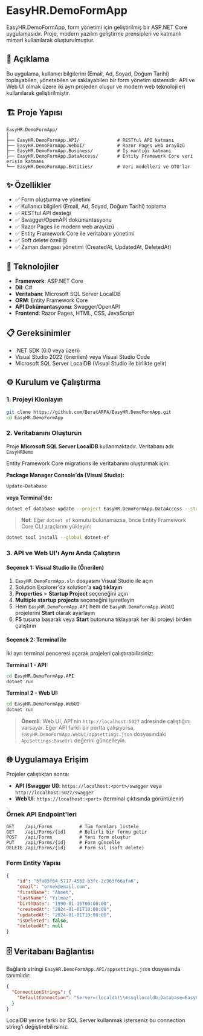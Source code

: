 # EasyHR.DemoFormApp

EasyHR.DemoFormApp, form yönetimi için geliştirilmiş bir ASP.NET Core uygulamasıdır. Proje, modern yazılım geliştirme prensipleri ve katmanlı mimari kullanılarak oluşturulmuştur.

## 📖 Açıklama

Bu uygulama, kullanıcı bilgilerini (Email, Ad, Soyad, Doğum Tarihi) toplayabilen, yönetebilen ve saklayabilen bir form yönetim sistemidir. API ve Web UI olmak üzere iki ayrı projeden oluşur ve modern web teknolojileri kullanılarak geliştirilmiştir.

## 🏗️ Proje Yapısı

```
EasyHR.DemoFormApp/
│
├── EasyHR.DemoFormApp.API/              # RESTful API katmanı
├── EasyHR.DemoFormApp.WebUI/            # Razor Pages web arayüzü
├── EasyHR.DemoFormApp.Business/         # İş mantığı katmanı
├── EasyHR.DemoFormApp.DataAccess/       # Entity Framework Core veri erişim katmanı
└── EasyHR.DemoFormApp.Entities/         # Veri modelleri ve DTO'lar
```

## ✨ Özellikler

- ✅ Form oluşturma ve yönetimi
- ✅ Kullanıcı bilgileri (Email, Ad, Soyad, Doğum Tarihi) toplama
- ✅ RESTful API desteği
- ✅ Swagger/OpenAPI dokümantasyonu
- ✅ Razor Pages ile modern web arayüzü
- ✅ Entity Framework Core ile veritabanı yönetimi
- ✅ Soft delete özelliği
- ✅ Zaman damgası yönetimi (CreatedAt, UpdatedAt, DeletedAt)

## 🚀 Teknolojiler

- **Framework**: ASP.NET Core
- **Dil**: C#
- **Veritabanı**: Microsoft SQL Server LocalDB
- **ORM**: Entity Framework Core
- **API Dokümantasyonu**: Swagger/OpenAPI
- **Frontend**: Razor Pages, HTML, CSS, JavaScript

## 📋 Gereksinimler

- .NET SDK (6.0 veya üzeri)
- Visual Studio 2022 (önerilen) veya Visual Studio Code
- Microsoft SQL Server LocalDB (Visual Studio ile birlikte gelir)

## ⚙️ Kurulum ve Çalıştırma

### 1. Projeyi Klonlayın

```bash
git clone https://github.com/BeratARPA/EasyHR.DemoFormApp.git
cd EasyHR.DemoFormApp
```

### 2. Veritabanını Oluşturun

Proje **Microsoft SQL Server LocalDB** kullanmaktadır. Veritabanı adı: `EasyHRDemo`

Entity Framework Core migrations ile veritabanını oluşturmak için:

**Package Manager Console'da (Visual Studio):**
```powershell
Update-Database
```

**veya Terminal'de:**
```bash
dotnet ef database update --project EasyHR.DemoFormApp.DataAccess --startup-project EasyHR.DemoFormApp.API
```

> **Not**: Eğer `dotnet ef` komutu bulunamazsa, önce Entity Framework Core CLI araçlarını yükleyin:
```bash
dotnet tool install --global dotnet-ef
```

### 3. API ve Web UI'ı Aynı Anda Çalıştırın

#### Seçenek 1: Visual Studio ile (Önerilen)

1. `EasyHR.DemoFormApp.sln` dosyasını Visual Studio ile açın
2. Solution Explorer'da solution'a **sağ tıklayın**
3. **Properties** > **Startup Project** seçeneğini açın
4. **Multiple startup projects** seçeneğini işaretleyin
5. Hem `EasyHR.DemoFormApp.API` hem de `EasyHR.DemoFormApp.WebUI` projelerini **Start** olarak ayarlayın
6. **F5** tuşuna basarak veya **Start** butonuna tıklayarak her iki projeyi birden çalıştırın

#### Seçenek 2: Terminal ile

İki ayrı terminal penceresi açarak projeleri çalıştırabilirsiniz:

**Terminal 1 - API:**
```bash
cd EasyHR.DemoFormApp.API
dotnet run
```

**Terminal 2 - Web UI:**
```bash
cd EasyHR.DemoFormApp.WebUI
dotnet run
```

> **Önemli**: Web UI, API'nin `http://localhost:5027` adresinde çalıştığını varsayar. Eğer API farklı bir portta çalışıyorsa, `EasyHR.DemoFormApp.WebUI/appsettings.json` dosyasındaki `ApiSettings:BaseUrl` değerini güncelleyin.

## 🌐 Uygulamaya Erişim

Projeler çalıştıktan sonra:

- **API (Swagger UI)**: `https://localhost:<port>/swagger` veya `http://localhost:5027/swagger`
- **Web UI**: `https://localhost:<port>` (terminal çıktısında görüntülenir)

### Örnek API Endpoint'leri

```
GET    /api/Forms          # Tüm formları listele
GET    /api/Forms/{id}     # Belirli bir formu getir
POST   /api/Forms          # Yeni form oluştur
PUT    /api/Forms/{id}     # Form güncelle
DELETE /api/Forms/{id}     # Form sil (soft delete)
```

### Form Entity Yapısı

```json
{
    "id": "3fa85f64-5717-4562-b3fc-2c963f66afa6",
    "email": "ornek@email.com",
    "firstName": "Ahmet",
    "lastName": "Yılmaz",
    "birthDate": "1990-01-15T00:00:00",
    "createdAt": "2024-01-01T10:00:00",
    "updatedAt": "2024-01-01T10:00:00",
    "isDeleted": false,
    "deletedAt": null
}
```

## 🗄️ Veritabanı Bağlantısı

Bağlantı stringi `EasyHR.DemoFormApp.API/appsettings.json` dosyasında tanımlıdır:

```json
{
  "ConnectionStrings": {
    "DefaultConnection": "Server=(localdb)\\mssqllocaldb;Database=EasyHRDemo;Trusted_Connection=True;MultipleActiveResultSets=true"
  }
}
```

LocalDB yerine farklı bir SQL Server kullanmak isterseniz bu connection string'i değiştirebilirsiniz.
